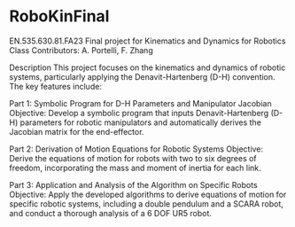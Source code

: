 # RoboKinFinal
EN.535.630.81.FA23
Final project for Kinematics and Dynamics for Robotics Class
Contributors: A. Portelli, F. Zhang

Description
This project focuses on the kinematics and dynamics of robotic systems, particularly applying the Denavit-Hartenberg (D-H) convention. The key features include:

Part 1: Symbolic Program for D-H Parameters and Manipulator Jacobian
Objective: Develop a symbolic program that inputs Denavit-Hartenberg (D-H) parameters for robotic manipulators and automatically derives the Jacobian matrix for the end-effector.

Part 2: Derivation of Motion Equations for Robotic Systems
Objective: Derive the equations of motion for robots with two to six degrees of freedom, incorporating the mass and moment of inertia for each link.

Part 3: Application and Analysis of the Algorithm on Specific Robots
Objective: Apply the developed algorithms to derive equations of motion for specific robotic systems, including a double pendulum and a SCARA robot, and conduct a thorough analysis of a 6 DOF UR5 robot.